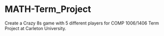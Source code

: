 # MATH-Term_Project
Create a Crazy 8s game with 5 different players for COMP 1006/1406 Term Project at Carleton University. 
